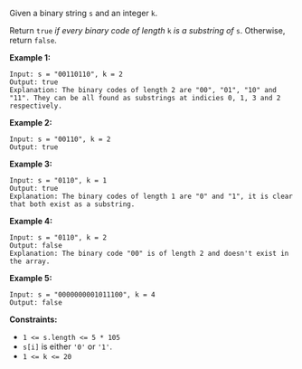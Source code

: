 Given a binary string `s` and an integer `k`.

Return `true` _if every binary code of length_ `k` _is a substring of_ `s`.
Otherwise, return `false`.



**Example 1:**

    
    
    Input: s = "00110110", k = 2
    Output: true
    Explanation: The binary codes of length 2 are "00", "01", "10" and "11". They can be all found as substrings at indicies 0, 1, 3 and 2 respectively.
    

**Example 2:**

    
    
    Input: s = "00110", k = 2
    Output: true
    

**Example 3:**

    
    
    Input: s = "0110", k = 1
    Output: true
    Explanation: The binary codes of length 1 are "0" and "1", it is clear that both exist as a substring. 
    

**Example 4:**

    
    
    Input: s = "0110", k = 2
    Output: false
    Explanation: The binary code "00" is of length 2 and doesn't exist in the array.
    

**Example 5:**

    
    
    Input: s = "0000000001011100", k = 4
    Output: false
    



**Constraints:**

  * `1 <= s.length <= 5 * 105`
  * `s[i]` is either `'0'` or `'1'`.
  * `1 <= k <= 20`

